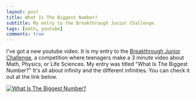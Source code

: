 ```yaml
---
layout: post
title: What Is The Biggest Number?
subtitle: My entry to the Breakthrough Junior Challenge.
tags: [math, youtube]
comments: true
---
```


I've got a new youtube video. It is my entry to the [Breakthrough Junior Challenge](http://breakthroughjuniorchallenge.org/), a competition where teenagers make a 3 minute video
about Math, Physics, or Life Sciences. My entry was titled "What Is The Biggest Number?" It's all about infinity and the different infinities.
You can check it out at the link below.

[![What Is The Biggest Number?](http://img.youtube.com/vi/iL7-GNYm4lE/0.jpg)](http://www.youtube.com/watch?v=iL7-GNYm4lE "What Is The Biggest Number?")
